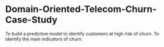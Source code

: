 # Domain-Oriented-Telecom-Churn-Case-Study
To build a predictive model to identify customers at high risk of churn. To identify the main indicators of churn.
